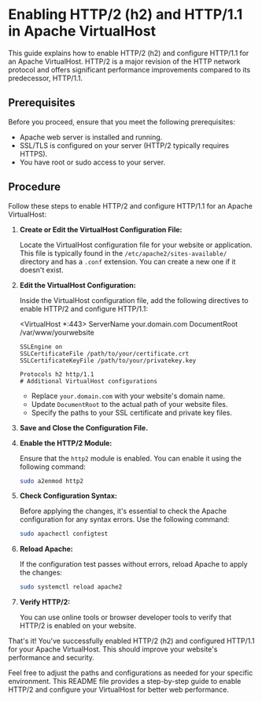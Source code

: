 
# Enabling HTTP/2 (h2) and HTTP/1.1 in Apache VirtualHost

This guide explains how to enable HTTP/2 (h2) and configure HTTP/1.1 for an Apache VirtualHost. HTTP/2 is a major revision of the HTTP network protocol and offers significant performance improvements compared to its predecessor, HTTP/1.1.

## Prerequisites

Before you proceed, ensure that you meet the following prerequisites:

- Apache web server is installed and running.
- SSL/TLS is configured on your server (HTTP/2 typically requires HTTPS).
- You have root or sudo access to your server.

## Procedure

Follow these steps to enable HTTP/2 and configure HTTP/1.1 for an Apache VirtualHost:

1. **Create or Edit the VirtualHost Configuration File:**

   Locate the VirtualHost configuration file for your website or application. This file is typically found in the `/etc/apache2/sites-available/` directory and has a `.conf` extension. You can create a new one if it doesn't exist.

2. **Edit the VirtualHost Configuration:**

   Inside the VirtualHost configuration file, add the following directives to enable HTTP/2 and configure HTTP/1.1:

   <VirtualHost *:443>
       ServerName your.domain.com
       DocumentRoot /var/www/yourwebsite

       SSLEngine on
       SSLCertificateFile /path/to/your/certificate.crt
       SSLCertificateKeyFile /path/to/your/privatekey.key

       Protocols h2 http/1.1
       # Additional VirtualHost configurations
   </VirtualHost>

   - Replace `your.domain.com` with your website's domain name.
   - Update `DocumentRoot` to the actual path of your website files.
   - Specify the paths to your SSL certificate and private key files.

3. **Save and Close the Configuration File.**

4. **Enable the HTTP/2 Module:**

   Ensure that the `http2` module is enabled. You can enable it using the following command:

   ```bash
   sudo a2enmod http2
   ```

5. **Check Configuration Syntax:**

   Before applying the changes, it's essential to check the Apache configuration for any syntax errors. Use the following command:

   ```bash
   sudo apachectl configtest
   ```

6. **Reload Apache:**

   If the configuration test passes without errors, reload Apache to apply the changes:

   ```bash
   sudo systemctl reload apache2
   ```

7. **Verify HTTP/2:**

   You can use online tools or browser developer tools to verify that HTTP/2 is enabled on your website.

That's it! You've successfully enabled HTTP/2 (h2) and configured HTTP/1.1 for your Apache VirtualHost. This should improve your website's performance and security.

Feel free to adjust the paths and configurations as needed for your specific environment. This README file provides a step-by-step guide to enable HTTP/2 and configure your VirtualHost for better web performance.